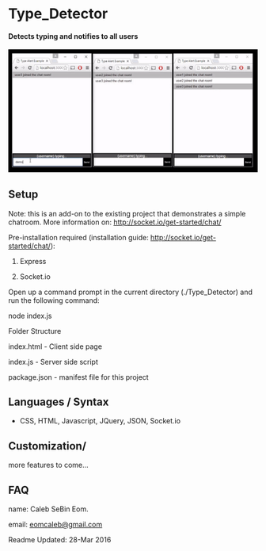 # Type_Detector #
#### Detects typing and notifies to all users ####
![Interface Image](/img/demonstration.gif)

## Setup ##
Note: this is an add-on to the existing project that demonstrates a simple chatroom. More information on: http://socket.io/get-started/chat/

Pre-installation required (installation guide: http://socket.io/get-started/chat/):

1. Express

2. Socket.io


Open up a command prompt in the current directory (./Type_Detector) and run the following command:

node index.js


Folder Structure

index.html - Client side page

index.js - Server side script

package.json - manifest file for this project


## Languages / Syntax ##
* CSS, HTML, Javascript, JQuery, JSON, Socket.io

## Customization/ ##
more features to come...

## FAQ ##
name: Caleb SeBin Eom.

email: eomcaleb@gmail.com


Readme Updated: 28-Mar 2016

